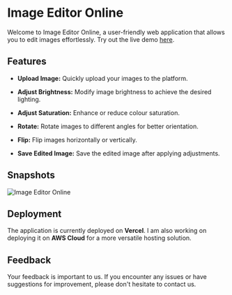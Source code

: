 # Image Editor Online

Welcome to Image Editor Online, a user-friendly web application that allows you to edit images effortlessly. Try out the live demo [here](https://image-editor-online-three.vercel.app/).

## Features

- **Upload Image:** Quickly upload your images to the platform.

- **Adjust Brightness:** Modify image brightness to achieve the desired lighting.

- **Adjust Saturation:** Enhance or reduce colour saturation.

- **Rotate:** Rotate images to different angles for better orientation.

- **Flip:** Flip images horizontally or vertically.

- **Save Edited Image:** Save the edited image after applying adjustments.

## Snapshots
![Image Editor Online](https://github.com/iamswapnil22/Image-Editor-Online/assets/95163993/482e0407-75c8-496c-87e2-b7fd7f4d9ce7)

## Deployment

The application is currently deployed on **Vercel**. I am also working on deploying it on **AWS Cloud** for a more versatile hosting solution.

## Feedback

Your feedback is important to us. If you encounter any issues or have suggestions for improvement, please don't hesitate to contact us.
